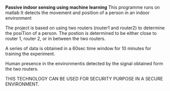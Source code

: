**Passive indoor sensing using  machine learning**
This programme runs on matlab
It detects the movement and position of a person in an indoor environment

The project is based on using two routers (router1 and router2) to determine
the posiTion of a person. The postion is determined to be either close to router 1,
router 2, or in between the two routers.

A series of data is obtained in a 60sec time window for 10 minutes for training the experiment.

Human presence in the environmentis detected by the signal obtained form the two routers.

THIS TECHNOLOGY CAN BE USED FOR SECURITY PURPOSE IN A SECURE ENVIRONMENT.